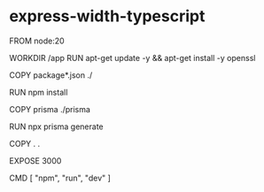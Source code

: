 # express-width-typescript


FROM node:20

WORKDIR /app
RUN apt-get update -y && apt-get install -y openssl

COPY package*.json ./

RUN npm install

COPY prisma ./prisma

RUN npx prisma generate

COPY . .

EXPOSE 3000

CMD [ "npm", "run", "dev" ]
